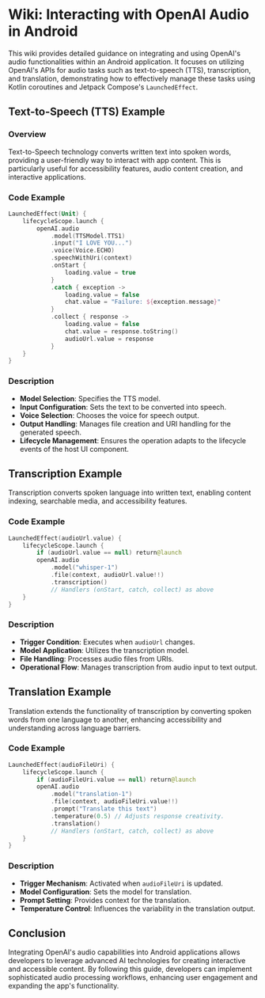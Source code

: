 # Wiki: Interacting with OpenAI Audio in Android

This wiki provides detailed guidance on integrating and using OpenAI's audio functionalities within an Android application. It focuses on utilizing OpenAI's APIs for audio tasks such as text-to-speech (TTS), transcription, and translation, demonstrating how to effectively manage these tasks using Kotlin coroutines and Jetpack Compose's `LaunchedEffect`.

## Text-to-Speech (TTS) Example

### Overview

Text-to-Speech technology converts written text into spoken words, providing a user-friendly way to interact with app content. This is particularly useful for accessibility features, audio content creation, and interactive applications.

### Code Example

```kotlin
LaunchedEffect(Unit) {
    lifecycleScope.launch {
        openAI.audio
            .model(TTSModel.TTS1)
            .input("I LOVE YOU...")
            .voice(Voice.ECHO)
            .speechWithUri(context)
            .onStart {
                loading.value = true
            }
            .catch { exception ->
                loading.value = false
                chat.value = "Failure: ${exception.message}"
            }
            .collect { response ->
                loading.value = false
                chat.value = response.toString()
                audioUrl.value = response
            }
    }
}
```

### Description

- **Model Selection**: Specifies the TTS model.
- **Input Configuration**: Sets the text to be converted into speech.
- **Voice Selection**: Chooses the voice for speech output.
- **Output Handling**: Manages file creation and URI handling for the generated speech.
- **Lifecycle Management**: Ensures the operation adapts to the lifecycle events of the host UI component.

## Transcription Example

Transcription converts spoken language into written text, enabling content indexing, searchable media, and accessibility features.

### Code Example

```kotlin
LaunchedEffect(audioUrl.value) {
    lifecycleScope.launch {
        if (audioUrl.value == null) return@launch
        openAI.audio
            .model("whisper-1")
            .file(context, audioUrl.value!!)
            .transcription()
            // Handlers (onStart, catch, collect) as above
    }
}
```

### Description

- **Trigger Condition**: Executes when `audioUrl` changes.
- **Model Application**: Utilizes the transcription model.
- **File Handling**: Processes audio files from URIs.
- **Operational Flow**: Manages transcription from audio input to text output.

## Translation Example

Translation extends the functionality of transcription by converting spoken words from one language to another, enhancing accessibility and understanding across language barriers.

### Code Example

```kotlin
LaunchedEffect(audioFileUri) {
    lifecycleScope.launch {
        if (audioFileUri.value == null) return@launch
        openAI.audio
            .model("translation-1")
            .file(context, audioFileUri.value!!)
            .prompt("Translate this text")
            .temperature(0.5) // Adjusts response creativity.
            .translation()
            // Handlers (onStart, catch, collect) as above
    }
}
```

### Description

- **Trigger Mechanism**: Activated when `audioFileUri` is updated.
- **Model Configuration**: Sets the model for translation.
- **Prompt Setting**: Provides context for the translation.
- **Temperature Control**: Influences the variability in the translation output.

## Conclusion

Integrating OpenAI's audio capabilities into Android applications allows developers to leverage advanced AI technologies for creating interactive and accessible content. By following this guide, developers can implement sophisticated audio processing workflows, enhancing user engagement and expanding the app's functionality.
